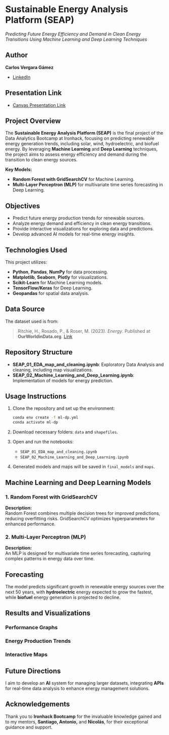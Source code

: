 # Sustainable Energy Analysis Platform (SEAP)

*Predicting Future Energy Efficiency and Demand in Clean Energy Transitions Using Machine Learning and Deep Learning Techniques*

## Author

**Carlos Vergara Gámez**  
- [LinkedIn](https://www.linkedin.com/in/carlosvergaragamez)

## Presentation Link

- [Canvas Presentation Link](#)

## Project Overview

The **Sustainable Energy Analysis Platform (SEAP)** is the final project of the Data Analytics Bootcamp at Ironhack, focusing on predicting renewable energy generation trends, including solar, wind, hydroelectric, and biofuel energy. By leveraging **Machine Learning** and **Deep Learning** techniques, the project aims to assess energy efficiency and demand during the transition to clean energy sources.

**Key Models:**
- **Random Forest with GridSearchCV** for Machine Learning.
- **Multi-Layer Perceptron (MLP)** for multivariate time series forecasting in Deep Learning.

## Objectives

- Predict future energy production trends for renewable sources.
- Analyze energy demand and efficiency in clean energy transitions.
- Provide interactive visualizations for exploring data and predictions.
- Develop advanced AI models for real-time energy insights.

## Technologies Used

This project utilizes:

- **Python**, **Pandas**, **NumPy** for data processing.
- **Matplotlib**, **Seaborn**, **Plotly** for visualizations.
- **Scikit-Learn** for Machine Learning models.
- **TensorFlow/Keras** for Deep Learning.
- **Geopandas** for spatial data analysis.

## Data Source

The dataset used is from:

> Ritchie, H., Rosado, P., & Roser, M. (2023). *Energy*. Published at **OurWorldinData.org**. [Link](https://ourworldindata.org/energy)

## Repository Structure

- **SEAP_01_EDA_map_and_cleaning.ipynb**: Exploratory Data Analysis and cleaning, including map visualizations.
- **SEAP_02_Machine_Learning_and_Deep_Learning.ipynb**: Implementation of models for energy prediction.

## Usage Instructions

1. Clone the repository and set up the environment:
   ```bash
   conda env create -f ml-dp.yml
   conda activate ml-dp
   ```

2. Download necessary folders: `data` and `shapefiles`.

3. Open and run the notebooks:
   - `SEAP_01_EDA_map_and_cleaning.ipynb`
   - `SEAP_02_Machine_Learning_and_Deep_Learning.ipynb`

4. Generated models and maps will be saved in `final_models` and `maps`.

## Machine Learning and Deep Learning Models

### 1. Random Forest with GridSearchCV

**Description:**  
Random Forest combines multiple decision trees for improved predictions, reducing overfitting risks. GridSearchCV optimizes hyperparameters for enhanced performance.

### 2. Multi-Layer Perceptron (MLP)

**Description:**  
An MLP is designed for multivariate time series forecasting, capturing complex patterns in energy data over time.

## Forecasting

The model predicts significant growth in renewable energy sources over the next 50 years, with **hydroelectric** energy expected to grow the fastest, while **biofuel** energy generation is projected to decline.

## Results and Visualizations

### Performance Graphs
<!-- Placeholder for performance metrics graphs -->

### Energy Production Trends
<!-- Placeholder for prediction graphs over time -->

### Interactive Maps
<!-- Placeholder for interactive map visualizations -->

## Future Directions

I aim to develop an **AI** system for managing larger datasets, integrating **APIs** for real-time data analysis to enhance energy management solutions.

## Acknowledgements

Thank you to **Ironhack Bootcamp** for the invaluable knowledge gained and to my mentors, **Santiago, Antonio,** and **Nicolás**, for their exceptional guidance and support.
